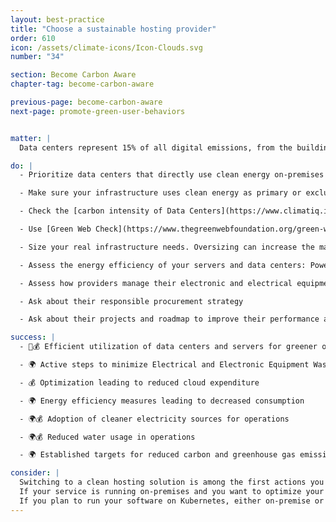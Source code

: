 ```yaml
---
layout: best-practice
title: "Choose a sustainable hosting provider"
order: 610
icon: /assets/climate-icons/Icon-Clouds.svg
number: "34"

section: Become Carbon Aware
chapter-tag: become-carbon-aware

previous-page: become-carbon-aware
next-page: promote-green-user-behaviors


matter: |
  Data centers represent 15% of all digital emissions, from the building construction to the hardware manufacturing, transportation, usage, and end of life. With the current surge in AI usage, Goldman Sachs Research estimates that data center power demand will grow 160% by 2030. They mainly consume water for cooling purposes and electricity for powering servers and cooling systems. Google alone reported a consumption of 5.6 billion gallons of water between 2018 and 2022. Selecting a green hosting solution is essential for environmental sustainability in digital product development. It minimizes carbon emissions, supports renewable energy, and reduces the product's ecological impact. 

do: |
  - Prioritize data centers that directly use clean energy on-premises or through their electric utility over those purchasing renewable energy contracts to become sustainable.

  - Make sure your infrastructure uses clean energy as primary or exclusive sources. Either because it is located in clean energy-rich regions and grids (wind, solar, hydro), or because it has clean sources on-site without needing to access the grid.

  - Check the [carbon intensity of Data Centers](https://www.climatiq.io/blog/measure-greenhouse-gas-emissions-carbon-data-centres-cloud-computing) by providers and by regions (graphic at the bottom)

  - Use [Green Web Check](https://www.thegreenwebfoundation.org/green-web-check/) to determine if your product runs on green energy. Please note that this tool cannot tell you if data centers are powered by renewable energy or if they have purchased renewable energy contracts.

  - Size your real infrastructure needs. Oversizing can increase the manufacturing of new servers and means you are overpaying and increasing your carbon footprint. Undersizing can reduce server’s lifetime by putting them under too much load (such as overheating or overuse).

  - Assess the energy efficiency of your servers and data centers: Power Usage Effectiveness (PUE), Carbon Usage Effectiveness (CUE), and Water Usage Effectiveness (WUE)

  - Assess how providers manage their electronic and electrical equipment waste

  - Ask about their responsible procurement strategy

  - Ask about their projects and roadmap to improve their performance and mitigate their impact

success: |
  - 🧑💰 Efficient utilization of data centers and servers for greener operations

  - 🌍 Active steps to minimize Electrical and Electronic Equipment Waste

  - 💰 Optimization leading to reduced cloud expenditure 

  - 🌍 Energy efficiency measures leading to decreased consumption

  - 🌍💰 Adoption of cleaner electricity sources for operations

  - 🌍💰 Reduced water usage in operations

  - 🌍 Established targets for reduced carbon and greenhouse gas emissions

consider: |
  Switching to a clean hosting solution is among the first actions you can take to reduce your digital footprint. If you work for a startup or small organization, it should not be too difficult to sell this idea, given its environmental impact and potential for cost reduction. However, if you work for a larger group or organization, you may need to convince a large amount of stakeholders including C-level executives, as such decisions may be made beyond the product team.
  If your service is running on-premises and you want to optimize your virtual machines and servers, [EasyVirt](https://www.easyvirt.com/) and [fruggr.io](http://fruggr.io) can provide such services. [Scaphandre](https://github.com/hubblo-org/scaphandre) is also a great open-source solution to measure your power consumption. 
  If you plan to run your software on Kubernetes, either on-premise or in the cloud, take a look at the [CNCF TAG Environmental Sustainability](https://tag-env-sustainability.cncf.io/).
---
```

